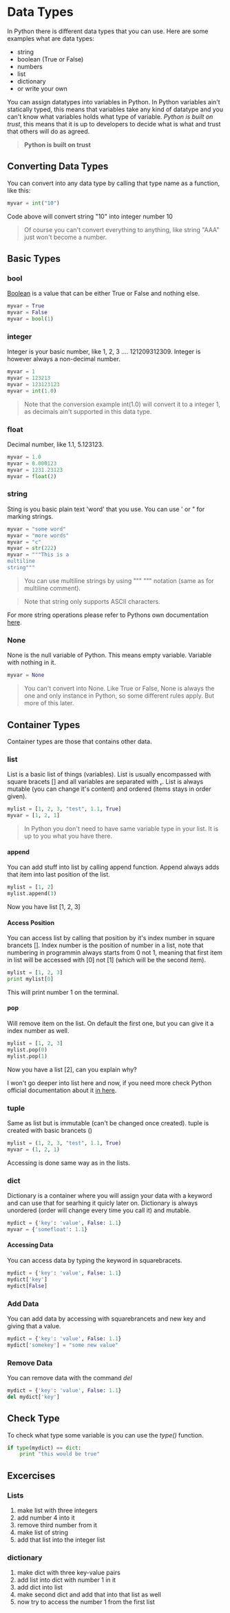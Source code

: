 # Data Types

In Python there is different data types that you can use. Here are some examples what are data types:

* string
* boolean (True or False)
* numbers
* list
* dictionary
* or write your own

You can assign datatypes into variables in Python. In Python variables ain't statically typed, this means
that variables take any kind of datatype and you can't know what variables holds what type of variable.
*Python is built on trust*, this means that it is up to developers to decide what is what and trust that
others will do as agreed.

> **Python is built on trust**

## Converting Data Types
You can convert into any data type by calling that type name as a function, like this:

```python
myvar = int("10")
```

Code above will convert string "10" into integer number 10

> Of course you can't convert everything to anything, like string "AAA" just won't become a number.

## Basic Types

### bool
[Boolean](https://en.wikipedia.org/wiki/Boolean_algebra) is a value that can be either True or False and nothing else.

```python
myvar = True
myvar = False
myvar = bool(1)
```

### integer
Integer is your basic number, like 1, 2, 3 .... 121209312309. Integer is however always a non-decimal number.

```python
myvar = 1
myvar = 123213
myvar = 123123123
myvar = int(1.0)
```

> Note that the conversion example int(1.0) will convert it to a integer 1, as decimals ain't supported in this data type.

### float
Decimal number, like 1.1, 5.123123.

```python
myvar = 1.0
myvar = 0.000123
myvar = 1231.23123
myvar = float(2)
```

### string
Sting is you basic plain text 'word' that you use. You can use ' or " for marking strings.

```python
myvar = "some word"
myvar = "more words"
myvar = "c"
myvar = str(222)
myvar = """This is a
multiline
string"""
```

> You can use multiline strings by using """ """ notation (same as for multiline comment).

> Note that string only supports ASCII characters.

For more string operations please refer to Pythons own documentation [here](https://docs.python.org/2/library/string.html).

### None
None is the null variable of Python. This means empty variable. Variable with nothing in it.

```python
myvar = None
```

> You can't convert into None. Like True or False, None is always the one and only instance in Python,
> so some different rules apply. But more of this later.

## Container Types
Container types are those that contains other data.

### list
List is a basic list of things (variables). List is usually encompassed with square bracets [] and all variables are
separated with **,**. List is always mutable (you can change it's content) and ordered (items stays in order given).

```python
mylist = [1, 2, 3, "test", 1.1, True]
myvar = [1, 2, 1]
```

> In Python you don't need to have same variable type in your list. It is up to you what you have there.

#### append
You can add stuff into list by calling append function. Append always adds that item into last position of the list.

```python
mylist = [1, 2]
mylist.append(3)
```
Now you have list [1, 2, 3]

#### Access Position
You can access list by calling that position by it's index number in square brancets []. Index number is the
position of number in a list, note that numbering in programmin always starts from 0 not 1, meaning that first item
in list will be accessed with [0] not [1] (which will be the second item).

```python
mylist = [1, 2, 3]
print mylist[0]
```
This will print number 1 on the terminal.

#### pop
Will remove item on the list. On default the first one, but you can give it a index number as well.

```python
mylist = [1, 2, 3]
mylist.pop(0)
mylist.pop(1)
```

Now you have a list [2], can you explain why?

I won't go deeper into list here and now, if you need more check Python official documentation about it
[in here](https://docs.python.org/2/tutorial/datastructures.html).

### tuple
Same as list but is immutable (can't be changed once created). tuple is created with basic brancets ()


```python
mylist = (1, 2, 3, "test", 1.1, True)
myvar = (1, 2, 1)
```

Accessing is done same way as in the lists.

### dict
Dictionary is a container where you will assign your data with a keyword and can use that for searhing it quicly later on.
Dictionary is always unordered (order will change every time you call it) and mutable.

```python
mydict = {'key': 'value', False: 1.1}
myvar = {'somefloat': 1.1}
```

#### Accessing Data
You can access data by typing the keyword in squarebracets.

```python
mydict = {'key': 'value', False: 1.1}
mydict['key']
mydict[False]
```

### Add Data
You can add data by accessing with squarebrancets and new key and giving that a value.

```python
mydict = {'key': 'value', False: 1.1}
mydict['somekey'] = "some new value"
```

### Remove Data
You can remove data with the command *del*

```python
mydict = {'key': 'value', False: 1.1}
del mydict['key']
```

## Check Type
To check what type some variable is you can use the *type()* function.

```python
if type(mydict) == dict:
    print "this would be true"
```


## Excercises
### Lists
1. make list with three integers
1. add number 4 into it
1. remove third number from it
1. make list of string
1. add that list into the integer list

### dictionary
1. make dict with three key-value pairs
1. add list into dict with number 1 in it
1. add dict into list
1. make second dict and add that into that list as well
1. now try to access the number 1 from the first list
